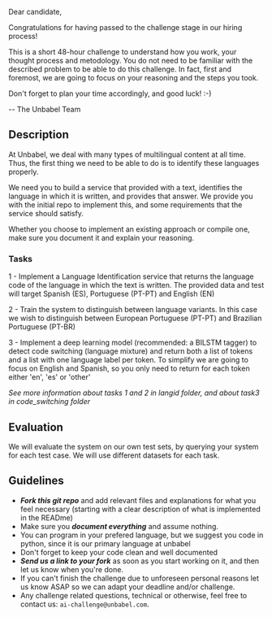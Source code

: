 Dear candidate, 

Congratulations for having passed to the challenge stage in our hiring process!

This is a short 48-hour challenge to understand how you work, your thought process and metodology. 
You do not need to be familiar with the described problem to be able to do this challenge. 
In fact, first and foremost, we are going to focus on your reasoning and the steps you took.

Don't forget to plan your time accordingly, and good luck! :-)

-- The Unbabel Team


## Description

At Unbabel, we deal with many types of multilingual content at all time. Thus, the first thing we 
need to be able to do is to identify these languages properly.

We need you to build a service that provided with a text, identifies the language in which it is 
written, and provides that answer.
We provide you with the initial repo to implement this, and some requirements that the service 
should satisfy. 

Whether you choose to implement an existing approach or compile one, make sure you document it
and explain your reasoning.

### Tasks

1 - Implement a Language Identification service that returns the language code of the language in which the text is written. The provided data and test will
target Spanish (ES), Portuguese (PT-PT) and English (EN)

2 - Train the system to distinguish between language variants. In this case we wish to distinguish between European Portuguese (PT-PT) and Brazilian Portuguese (PT-BR)

3 - Implement a deep learning model (recommended: a BILSTM tagger) to detect code switching (language mixture) and return both a list of tokens and a list with one language label per token.
To simplify we are going to focus on English and Spanish, so you only need to return for each token either 'en', 'es' or 'other'

*See more information about tasks 1 and 2 in langid folder, and about task3 in code_switching folder*

## Evaluation

We will evaluate the system on our own test sets, by querying your system for each test case. We will use different datasets for each task.

## Guidelines
* ***Fork this _git repo_*** and add relevant files and explanations for what you feel necessary (starting with a clear description of what is implemented in the READme)
* Make sure you ***document everything*** and assume nothing.
* You can program in your prefered language, but we suggest you code in python, since it is our primary language at unbabel
* Don't forget to keep your code clean and well documented
* ***Send us a link to your fork*** as soon as you start working on it, and then let us know when you're done.
* If you can't finish the challenge due to unforeseen personal reasons let us know ASAP so we can adapt your deadline and/or challenge.
* Any challenge related questions, technical or otherwise, feel free to contact us: `ai-challenge@unbabel.com`.

